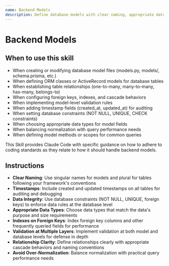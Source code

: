 ```yaml
---
name: Backend Models
description: Define database models with clear naming, appropriate data types, constraints, relationships, and validation at multiple layers. Use this skill when creating or modifying database model files, ORM classes, schema definitions, or data model relationships. Apply when working with model files (e.g., models.py, models/, ActiveRecord classes, Prisma schema, Sequelize models), defining table structures, setting up foreign keys and relationships, configuring cascade behaviors, implementing model validations, adding timestamps, or working with database constraints (NOT NULL, UNIQUE, foreign keys). Use for any task involving data integrity enforcement, relationship definitions, or model-level data validation.
---
```


# Backend Models

## When to use this skill

- When creating or modifying database model files (models.py, models/, schema.prisma, etc.)
- When defining ORM classes or ActiveRecord models for database tables
- When establishing table relationships (one-to-many, many-to-many, has-many, belongs-to)
- When configuring foreign keys, indexes, and cascade behaviors
- When implementing model-level validation rules
- When adding timestamp fields (created_at, updated_at) for auditing
- When setting database constraints (NOT NULL, UNIQUE, CHECK constraints)
- When choosing appropriate data types for model fields
- When balancing normalization with query performance needs
- When defining model methods or scopes for common queries

This Skill provides Claude Code with specific guidance on how to adhere to coding standards as they relate to how it should handle backend models.

## Instructions

- **Clear Naming**: Use singular names for models and plural for tables following your framework's conventions
- **Timestamps**: Include created and updated timestamps on all tables for auditing and debugging
- **Data Integrity**: Use database constraints (NOT NULL, UNIQUE, foreign keys) to enforce data rules at the database level
- **Appropriate Data Types**: Choose data types that match the data's purpose and size requirements
- **Indexes on Foreign Keys**: Index foreign key columns and other frequently queried fields for performance
- **Validation at Multiple Layers**: Implement validation at both model and database levels for defense in depth
- **Relationship Clarity**: Define relationships clearly with appropriate cascade behaviors and naming conventions
- **Avoid Over-Normalization**: Balance normalization with practical query performance needs
